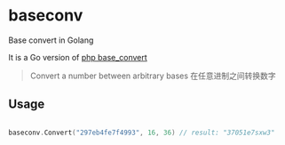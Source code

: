 # baseconv
Base convert in Golang

It is a Go version of [php base_convert](http://php.net/base_convert)

> Convert a number between arbitrary bases
> 在任意进制之间转换数字

## Usage

```go

baseconv.Convert("297eb4fe7f4993", 16, 36) // result: "37051e7sxw3"

```
